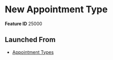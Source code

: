 # New Appointment Type

**Feature ID** 25000

## Launched From

- [Appointment Types](Appointment%20Types.md)











































































